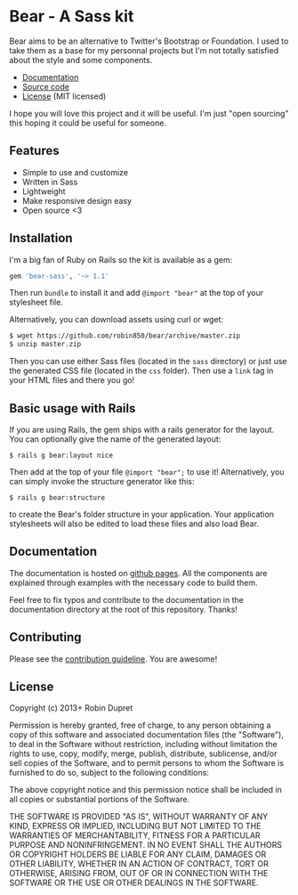 # Bear - A Sass kit

Bear aims to be an alternative to Twitter's Bootstrap or Foundation. I used to
take them as a base for my personnal projects but I'm not totally satisfied
about the style and some components.

* [Documentation](http://robin850.github.io/bear)
* [Source code](https://github.com/robin850/bear)
* [License](https://github.com/robin850/bear#license) (MIT licensed)

I hope you will love this project and it will be useful. I'm just "open sourcing"
this hoping it could be useful for someone.

## Features

* Simple to use and customize
* Written in Sass
* Lightweight
* Make responsive design easy
* Open source <3

## Installation

I'm a big fan of Ruby on Rails so the kit is available as a gem:

~~~ruby
gem 'bear-sass', '~> 1.1'
~~~

Then run `bundle` to install it and add `@import "bear"` at the top of your
stylesheet file.

Alternatively, you can download assets using curl or wget:

~~~bash
$ wget https://github.com/robin850/bear/archive/master.zip
$ unzip master.zip
~~~

Then you can use either Sass files (located in the `sass` directory) or just
use the generated CSS file (located in the `css` folder). Then use a `link` tag
in your HTML files and there you go!

## Basic usage with Rails

If you are using Rails, the gem ships with a rails generator for the layout.
You can optionally give the name of the generated layout:

~~~
$ rails g bear:layout nice
~~~

Then add at the top of your file `@import "bear";` to use it! Alternatively, you
can simply invoke the structure generator like this:

~~~
$ rails g bear:structure
~~~

to create the Bear's folder structure in your application. Your application
stylesheets will also be edited to load these files and also load Bear.

## Documentation

The documentation is hosted on [github pages](http://robin850.github.io/bear).
All the components are explained through examples with the necessary code to
build them.

Feel free to fix typos and contribute to the documentation in the documentation
directory at the root of this repository. Thanks!

## Contributing

Please see the [contribution guideline]. You are awesome!

## License

Copyright (c) 2013+ Robin Dupret

Permission is hereby granted, free of charge, to any person obtaining a copy of this software and associated documentation files (the "Software"), to deal in the Software without restriction, including without limitation the rights to use, copy, modify, merge, publish, distribute, sublicense, and/or sell copies of the Software, and to permit persons to whom the Software is furnished to do so, subject to the following conditions:

The above copyright notice and this permission notice shall be included in all copies or substantial portions of the Software.

THE SOFTWARE IS PROVIDED "AS IS", WITHOUT WARRANTY OF ANY KIND, EXPRESS OR IMPLIED, INCLUDING BUT NOT LIMITED TO THE WARRANTIES OF MERCHANTABILITY, FITNESS FOR A PARTICULAR PURPOSE AND NONINFRINGEMENT. IN NO EVENT SHALL THE AUTHORS OR COPYRIGHT HOLDERS BE LIABLE FOR ANY CLAIM, DAMAGES OR OTHER LIABILITY, WHETHER IN AN ACTION OF CONTRACT, TORT OR OTHERWISE, ARISING FROM, OUT OF OR IN CONNECTION WITH THE SOFTWARE OR THE USE OR OTHER DEALINGS IN THE SOFTWARE.


[contribution guideline]: https://github.com/robin850/bear/blob/master/CONTRIBUTING.md
